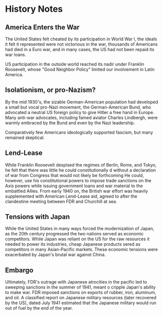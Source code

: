 # History Notes

## America Enters the War

The United States felt cheated by its participation in World War I, the ideals it felt it represented were not victorious in the war, thousands of Americans had died in a Euro war, and in many cases, the US had not been repaid its war loans.

US participation in the outside world reached its nadir under Franklin Roosevelt, whose "Good Neighbor Policy" limited our involvement in Latin America.

## Isolationism, or pro-Nazism? 

By the mid 1930's, the sizable German-American population had developed a small but vocal pro-Nazi movement, the German-American Bund, who advocated a neutral US foreign policy to give Hitler a free hand in Europe. Many anti-war advocates, including famed aviator Charles Lindbergh, were warmly embraced by the Bund and even by the Nazi leadership. 

Comparatively few Americans ideologically supported fascism, but many remained skeptical.

## Lend-Lease

While Franklin Roosevelt despised the regimes of Berlin, Rome, and Tokyo, he felt that there was little he could constitutionally d without a declaration of war from Congress that would not likely be forthcoming He could, however, use his constitutional powers to impose trade sanctions on the Axis powers while issuing government loans and war material to the embattled Allies. From early 1940 on, the British war effort was heavily supplemented with American Lend-Lease aid, agreed to after the clandestine meeting between FDR and Churchill at sea.

## Tensions with Japan

While the United States in many ways forced the modernization of Japan, as the 20th century progressed the two nations served as economic competitors. While Japan was reliant on the US for the raw resources it needed to power its industries, cheap Japanese products sered as competitors in many Asian-Pacific markets. These economic tensions were exacerbated by Japan's brutal war against China.

## Embargo

Ultimately, FDR's outrage with Japanese atrocities in the pacific led to sweeping sanctions in the summer of 1941, meant o cripple Japan's ability to make war. FDR imposed sanctions on exports of rubber, iron, aluminum, and oil. A classified report on Japanese military resources (later recovered by the US), dated July 1941 estimated that the Japanese military would run out of fuel by the end of the year.

 